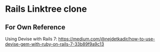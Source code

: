 # Rails Linktree clone

## For Own Reference

Using Devise with Rails 7: https://medium.com/@nejdetkadir/how-to-use-devise-gem-with-ruby-on-rails-7-33b89f9a9c13